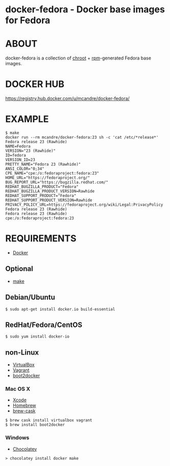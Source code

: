 # docker-fedora - Docker base images for Fedora

# ABOUT

docker-fedora is a collection of [chroot](http://man.cx/chroot) + [rpm](http://man.cx/rpm)-generated Fedora base images.

# DOCKER HUB

https://registry.hub.docker.com/u/mcandre/docker-fedora/

# EXAMPLE

```
$ make
docker run --rm mcandre/docker-fedora:23 sh -c 'cat /etc/*release*'
Fedora release 23 (Rawhide)
NAME=Fedora
VERSION="23 (Rawhide)"
ID=fedora
VERSION_ID=23
PRETTY_NAME="Fedora 23 (Rawhide)"
ANSI_COLOR="0;34"
CPE_NAME="cpe:/o:fedoraproject:fedora:23"
HOME_URL="https://fedoraproject.org/"
BUG_REPORT_URL="https://bugzilla.redhat.com/"
REDHAT_BUGZILLA_PRODUCT="Fedora"
REDHAT_BUGZILLA_PRODUCT_VERSION=Rawhide
REDHAT_SUPPORT_PRODUCT="Fedora"
REDHAT_SUPPORT_PRODUCT_VERSION=Rawhide
PRIVACY_POLICY_URL=https://fedoraproject.org/wiki/Legal:PrivacyPolicy
Fedora release 23 (Rawhide)
Fedora release 23 (Rawhide)
cpe:/o:fedoraproject:fedora:23
```

# REQUIREMENTS

* [Docker](https://www.docker.com/)

## Optional

* [make](http://www.gnu.org/software/make/)

## Debian/Ubuntu

```
$ sudo apt-get install docker.io build-essential
```

## RedHat/Fedora/CentOS

```
$ sudo yum install docker-io
```

## non-Linux

* [VirtualBox](https://www.virtualbox.org/)
* [Vagrant](https://www.vagrantup.com/)
* [boot2docker](http://boot2docker.io/)

### Mac OS X

* [Xcode](http://itunes.apple.com/us/app/xcode/id497799835?ls=1&mt=12)
* [Homebrew](http://brew.sh/)
* [brew-cask](http://caskroom.io/)

```
$ brew cask install virtualbox vagrant
$ brew install boot2docker
```

### Windows

* [Chocolatey](https://chocolatey.org/)

```
> chocolatey install docker make
```
